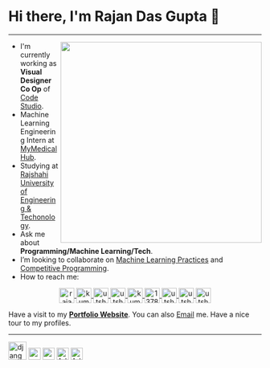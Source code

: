 # Hi there, I'm Rajan Das Gupta 👋

<hr>
<img align="right" width="400" src="https://github-readme-stats.vercel.app/api?username=rajandasguptaml&show_icons=true&theme=algolia"/>

- I'm currently working as **Visual Designer Co Op** of <a href="https://code-studio-4.com/">Code Studio</a>.
- Machine Learning Engineering Intern at <a href="http://mymedicalhub.com/">MyMedicalHub</a>.
- Studying at <a href="https://www.ruet.ac.bd/">Rajshahi University of Engineering & Techonology</a>.
- Ask me about **Programming/Machine Learning/Tech**.
- I’m looking to collaborate on [Machine Learning Practices](https://github.com/utshabkg/ML_Competition-AND-Practice) and [Competitive Programming](https://github.com/utshabkg/Competitive_Contest_Problem_Solves).
- How to reach me: 
<p align="center">
<a href="https://linkedin.com/in/rajandasgupta" target="_blank"><img align="center" src="https://cdn.jsdelivr.net/npm/simple-icons@3.0.1/icons/linkedin.svg" alt="rajandasgupta" height="30" width="30" title='LinkedIn'/>
    </a>
    <a href="https://utshabkg.medium.com/" target="_blank"><img align="center" src="https://cdn.jsdelivr.net/npm/simple-icons@3.0.1/icons/medium.svg" alt="kumarutshab" height="30" width="30" title='Medium'/>
    </a>
    <a href="https://www.kaggle.com/utshabkumarghosh" target="_blank"><img align="center" src="https://cdn.jsdelivr.net/npm/simple-icons@3.0.1/icons/kaggle.svg" alt="utshabkumarghosh" height="30" width="30" title='Kaggle'/>
    </a>
    <a href="https://codeforces.com/profile/utshab_1603022" target="_blank"><img align="center" src="https://cdn.jsdelivr.net/npm/simple-icons@3.0.1/icons/codeforces.svg" alt="utshab_1603022" height="30" width="30" title='Codeforces'/>
    </a>
    <a href="https://www.hackerearth.com/@kumarutshab/" target="_blank"><img align="center" src="https://cdn.jsdelivr.net/npm/simple-icons@3.0.1/icons/hackerearth.svg" alt="kumarutshab" height="30" width="30" title='HackerEarth'/>
    </a> 
    <a href="https://stackoverflow.com/users/13785896/utshab-kumar-ghosh" target="_blank"><img align="center" src="https://cdn.jsdelivr.net/npm/simple-icons@3.0.1/icons/stackoverflow.svg" alt="13785896" height="30" width="30" title='Stack Overflow'/>
    </a>
    <a href="https://facebook.com/utshabkg" target="_blank"><img align="center" src="https://cdn.jsdelivr.net/npm/simple-icons@3.0.1/icons/facebook.svg" alt="utshabkg" height="30" width="30" title='Facebook'/>
    </a>
    <a href="https://twitter.com/utshabkg" target="_blank"><img align="center" src="https://cdn.jsdelivr.net/npm/simple-icons@3.0.1/icons/twitter.svg" alt="utshabkg" height="30" width="30" title='Twitter'/>
    </a>
    <a href="https://instagram.com/utshabkg" target="_blank"><img align="center" src="https://cdn.jsdelivr.net/npm/simple-icons@3.0.1/icons/instagram.svg" alt="utshabkg" height="30" width="30" title='Instagram'/>
    </a>
</p>
<p>Have a visit to my <b><a href="https://utshabkg.github.io/" target="_blank">Portfolio Website</a></b>. You can also <a href="kumarutshab@gmail.com">Email</a> me. Have a nice tour to my profiles.</p>
<hr>
<p align="left">
    <span class="iconify" data-icon="logos-python" data-inline="false" alt="Python" title="Python" width="24"
            height="24"></span>
    <span class="iconify" data-icon="logos-c" data-inline="false" alt="C" title="C" width="24"
        height="24"></span>
    <span class="iconify" data-icon="logos-tensorflow" data-inline="false" alt="Tensorflow"
        title="TensorFlow" width="24" height="24"></span>
    <span class="iconify" data-icon="logos-pytorch" data-inline="false" alt="Pytorch" title="PyTorch"
        width="24" height="24"></span>
    <span class="iconify" data-icon="logos:html-5" data-inline="false" alt="HTML5" title="HTML5" width="24"
        height="24"></span>
    <span class="iconify" data-icon="vscode-icons:file-type-css" data-inline="false" alt="CSS" title="CSS" width="24"
        height="24"></span>
    <span class="iconify" data-icon="logos-bootstrap" data-inline="false" alt="Bootstrap" title="Bootstrap" width="24"
        height="24"></span>
    <img src="https://static.djangoproject.com/img/logos/django-logo-negative.svg" alt="django"
        title="django" width="36" height="36" />
    <span class="iconify" data-icon="logos:linux-tux" data-inline="false" alt="Linux" title="Linux" width="24"
        height="24"></span>
    <img src="images/powerpoint.svg" alt="ms powerpoint" title="Microsoft PowerPoint" width="24"
        height="24" />
    <img src="images/excel.svg" alt="ms excel" title="Microsoft Excel" width="24" height="24" />
    <img src="images/illustrator.svg" alt="Adobe Illustrator" title="Adobe Illustrator" width="24"
        height="24" />
    <img src="images/premiere.svg" alt="Adobe Premiere Pro" title="Adobe Premiere Pro" width="24"
        height="24" />
  <!--

<!-- [![Top Langs](https://github-readme-stats.vercel.app/api/top-langs/?username=utshabkg)](https://github.com/utshabkg/github-readme-stats) -->
